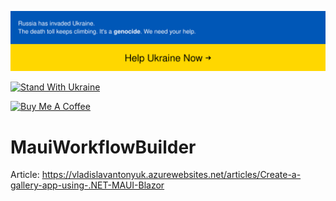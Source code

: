 [![Stand With Ukraine](https://raw.githubusercontent.com/vshymanskyy/StandWithUkraine/main/banner2-direct.svg)](https://stand-with-ukraine.pp.ua)

[![Stand With Ukraine](https://img.shields.io/badge/made_in-ukraine-ffd700.svg?labelColor=0057b7)](https://stand-with-ukraine.pp.ua)

[![Buy Me A Coffee](https://cdn.buymeacoffee.com/buttons/v2/default-blue.png)](https://www.buymeacoffee.com/vlad.antonyuk)

# MauiWorkflowBuilder

Article: https://vladislavantonyuk.azurewebsites.net/articles/Create-a-gallery-app-using-.NET-MAUI-Blazor
